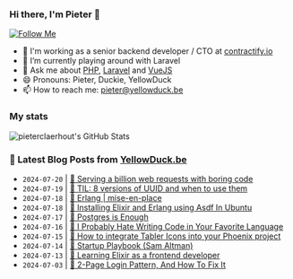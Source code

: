 ### Hi there, I'm Pieter 👋  
[![Follow Me](https://img.shields.io/github/followers/pieterclaerhout?label=Follow&style=social)](https://github.com/pieterclaerhout)

- 🏢 I'm working as a senior backend developer / CTO at [contractify.io](https://contractify.io)
- 🌱 I’m currently playing around with Laravel
- 💬 Ask me about [PHP](https://php.net), [Laravel](http://laravel.com) and [VueJS](https://vuejs.org)
- 😄 Pronouns: Pieter, Duckie, YellowDuck
- 📫 How to reach me: pieter@yellowduck.be

### My stats

![pieterclaerhout's GitHub Stats](https://github-readme-stats.vercel.app/api?username=pieterclaerhout&show_icons=true&count_private=true&line_height=40)

### 📩 Latest Blog Posts from [YellowDuck.be](https://www.yellowduck.be/)
<!-- BLOG-POST-LIST:START -->
- `2024-07-20` | [🔗 Serving a billion web requests with boring code](https://www.yellowduck.be/posts/serving-a-billion-web-requests-with-boring-code)  
- `2024-07-19` | [🔗 TIL: 8 versions of UUID and when to use them](https://www.yellowduck.be/posts/til-8-versions-of-uuid-and-when-to-use-them-nicoleatweb)  
- `2024-07-18` | [🔗 Erlang | mise-en-place](https://www.yellowduck.be/posts/erlang-mise-en-place)  
- `2024-07-18` | [🔗 Installing Elixir and Erlang using Asdf In Ubuntu](https://www.yellowduck.be/posts/installing-elixir-and-erlang-using-asdf-in-ubuntu)  
- `2024-07-17` | [🔗 Postgres is Enough](https://www.yellowduck.be/posts/postgres-is-enough)  
- `2024-07-16` | [🔗 I Probably Hate Writing Code in Your Favorite Language](https://www.yellowduck.be/posts/i-probably-hate-writing-code-in-your-favorite-language)  
- `2024-07-15` | [🔗 How to integrate Tabler Icons into your Phoenix project](https://www.yellowduck.be/posts/how-to-integrate-tabler-icons-into-your-phoenix-project)  
- `2024-07-14` | [🔗 Startup Playbook &lpar;Sam Altman&rpar;](https://www.yellowduck.be/posts/startup-playbook)  
- `2024-07-13` | [🔗 Learning Elixir as a frontend developer](https://www.yellowduck.be/posts/learning-elixir-as-a-frontend-developer)  
- `2024-07-03` | [🔗 2-Page Login Pattern, And How To Fix It](https://www.yellowduck.be/posts/2-page-login-pattern-and-how-to-fix-it-smashing-magazine)  

<!-- BLOG-POST-LIST:END -->

